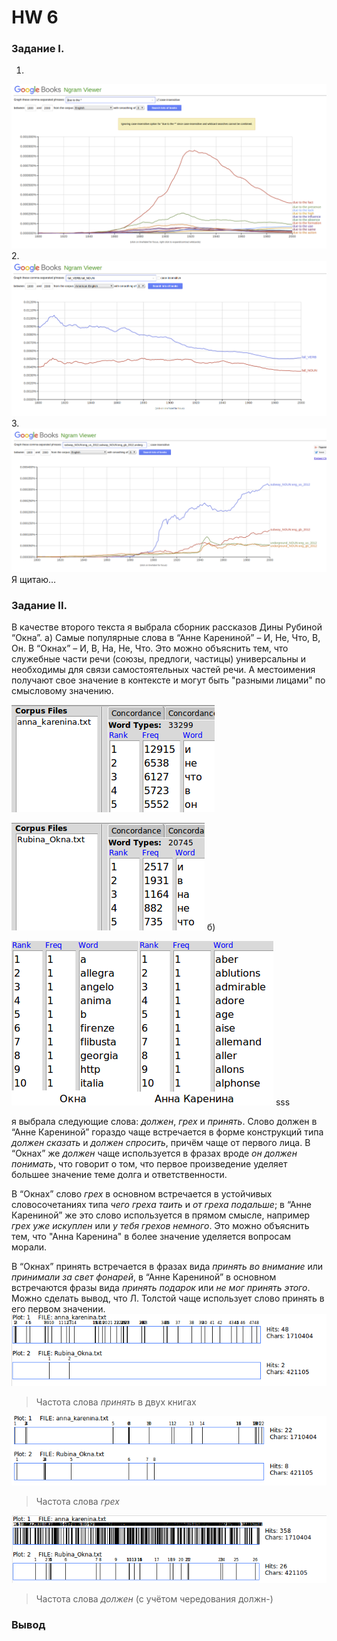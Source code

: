 # HW 6
### Задание I.
1.
![alt](imgs/img1.png)
2.
![alt](imgs/img2.png)
3.
![alt](imgs/img3.png)
Я щитаю…

### Задание II. 
В качестве второго текста я выбрала сборник рассказов Дины Рубиной “Окна”.
а) Самые популярные слова в “Анне Карениной” – И, Не, Что, В, Он. В “Окнах” – И,  В, На, Не, Что. Это можно объяснить тем, что служебные части речи (союзы, предлоги, частицы) универсальны и необходимы для связи самостоятельных частей речи. А местоимения получают свое значение в контексте и могут быть "разными лицами" по смысловому значению.

![alt](imgs/img4.png)

![alt](imgs/img5.png)
б)

![alt](imgs/img6.png)
sss

я выбрала следующие слова: _должен_, _грех_ и _принять_.
Слово должен в “Анне Карениной” гораздо чаще встречается в форме конструкций типа _должен сказать_ и _должен спросить_, причём чаще от первого лица. В “Окнах” же _должен_ чаще используется в фразах вроде _он должен понимать_, что говорит о том, что первое произведение уделяет большее значение теме долга и ответственности. 

В “Окнах” слово _грех_ в основном встречается в устойчивых словосочетаниях типа _чего греха таить_ и _от греха подальше_; в “Анне Карениной” же это слово используется в прямом смысле, например _грех уже искуплен_ или _у тебя грехов немного_. Это можно объяснить тем, что "Анна Каренина" в более значение уделяется вопросам морали.

В “Окнах” принять встречается в фразах вида _принять во внимание_ или _принимали за свет фонарей_, в “Анне Карениной” в основном встречаются фразы вида _принять подарок_ или _не мог принять этого_. Можно сделать вывод, что Л. Толстой чаще использует слово принять в его первом значении.
![alt](imgs/img7.png)
> Частота слова _принять_ в двух книгах

![alt](imgs/img8.png)
> Частота слова _грех_

![alt](imgs/img9.png)
> Частота слова _должен_ (с учётом чередования должн-)

### Вывод


